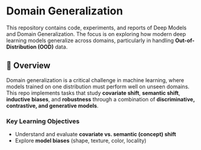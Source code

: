 # Domain Generalization

This repository contains code, experiments, and reports of Deep Models and Domain Generalization. The focus is on exploring how modern deep learning models generalize across domains, particularly in handling **Out-of-Distribution (OOD)** data.

## 📌 Overview

Domain generalization is a critical challenge in machine learning, where models trained on one distribution must perform well on unseen domains. This repo implements tasks that study **covariate shift**, **semantic shift**, **inductive biases**, and **robustness** through a combination of **discriminative, contrastive, and generative models**.

### Key Learning Objectives
- Understand and evaluate **covariate vs. semantic (concept) shift**  
- Explore **model biases** (shape, texture, color, locality)  
